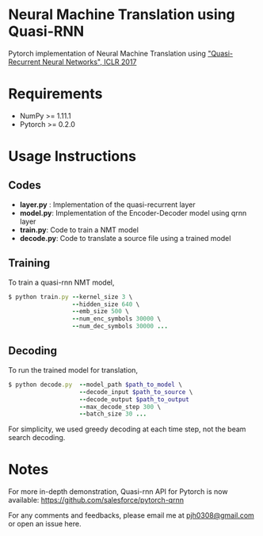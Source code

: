 # Neural Machine Translation using Quasi-RNN
Pytorch implementation of Neural Machine Translation using ["Quasi-Recurrent Neural Networks", ICLR 2017](https://arxiv.org/abs/1611.01576)

# Requirements
- NumPy >= 1.11.1
- Pytorch >= 0.2.0

# Usage Instructions
## **Codes**

- **layer.py** : Implementation of the quasi-recurrent layer
- **model.py**: Implementation of the Encoder-Decoder model using qrnn layer
- **train.py**: Code to train a NMT model
- **decode.py**: Code to translate a source file using a trained model

## **Training**
To train a quasi-rnn NMT model,
```ruby
$ python train.py --kernel_size 3 \
                  --hidden_size 640 \
                  --emb_size 500 \
                  --num_enc_symbols 30000 \
                  --num_dec_symbols 30000 ...
```

## **Decoding**
To run the trained model for translation,
```ruby
$ python decode.py  --model_path $path_to_model \
                    --decode_input $path_to_source \
                    --decode_output $path_to_output
                    --max_decode_step 300 \
                    --batch_size 30 ...                  
```
For simplicity, we used greedy decoding at each time step, not the beam search decoding.


# **Notes**

For more in-depth demonstration, Quasi-rnn API for Pytorch is now available: https://github.com/salesforce/pytorch-qrnn

For any comments and feedbacks, please email me at pjh0308@gmail.com or open an issue here.
